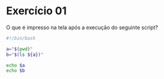 # Exercício 01

O que é impresso na tela após a execução do seguinte script?

```bash
#!/bin/bash

a="$(pwd)"
b="$(ls ${a})"

echo $a
echo $b
```

